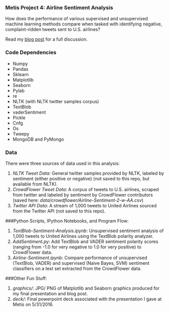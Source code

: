 ### Metis Project 4: Airline Sentiment Analysis

How does the performance of various supervised and unsupervised machine learning methods compare when tasked with identifying negative, complaint-ridden tweets sent to U.S. airlines?

Read my [blog post](http://www.huguedata.com/2016/07/10/frustrating-skies/) for a full discussion.


### Code Dependencies
* Numpy
* Pandas
* Sklearn
* Matplotlib
* Seaborn
* Pylab
* re
* NLTK (with NLTK twitter samples corpus)
* TextBlob
* vaderSentiment
* Pickle
* Cnfg
* Os
* Tweepy
* MongoDB and PyMongo


### Data
There were three sources of data used in this analysis:
1. *NLTK Tweet Data*: General twitter samples provided by NLTK, labeled by sentiment (either positive or negative) (not saved to this repo, but available from NLTK).
2. *CrowdFlower Tweet Data*: A corpus of tweets to U.S. airlines, scraped from twitter and labeled by sentiment by CrowdFlower contributors (saved here: *data/crowdflower/Airline-Sentiment-2-w-AA.csv*)
3. *Twitter API Data*: A stream of 1,000 tweets to United Airlines sourced from the Twitter API (not saved to this repo).


###Python Scripts, IPython Notebooks, and Program Flow:
1. *TextBlob-Sentiment-Analysis.ipynb*: Unsupervised sentiment analysis of 1,000 tweets to United Airlines using the TextBlob polarity analyzer.
2. *AddSentiment.py*: Add TextBlob and VADER sentiment polarity scores (ranging from -1.0 for very negative to 1.0 for very positive) to CrowdFlower data.
3. *Airline-Sentiment.ipynb*: Compare performance of unsupervised (TextBlob, VADER) and supervised (Naive Bayes, SVM) sentiment classifiers on a test 
set extracted from the CrowdFlower data.

###Other Fun Stuff:
1. *graphics/*: JPG/ PNG of Matplotlib and Seaborn graphics produced for my final presentation and blog post.
2. *deck/*: Final powerpoint deck associated with the presentation I gave at Metis on 5/31/2016.






